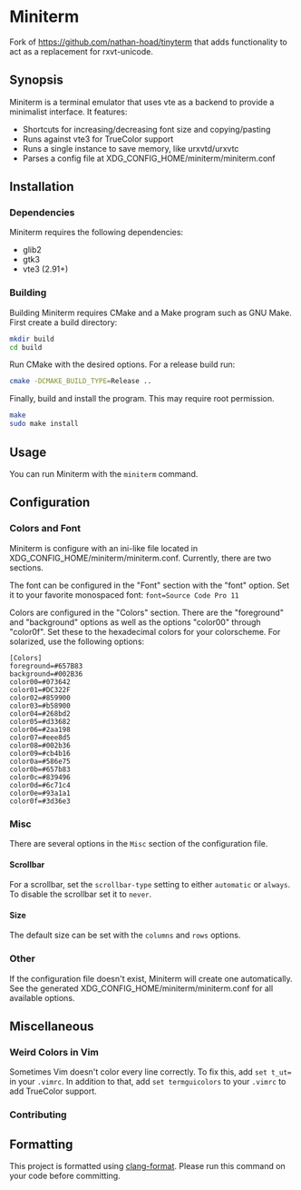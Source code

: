 # Miniterm
Fork of https://github.com/nathan-hoad/tinyterm that adds functionality to act
as a replacement for rxvt-unicode.

## Synopsis
Miniterm is a terminal emulator that uses vte as a backend to provide a
minimalist interface. It features:

- Shortcuts for increasing/decreasing font size and copying/pasting
- Runs against vte3 for TrueColor support
- Runs a single instance to save memory, like urxvtd/urxvtc
- Parses a config file at XDG\_CONFIG\_HOME/miniterm/miniterm.conf

## Installation
### Dependencies
Miniterm requires the following dependencies:

- glib2
- gtk3
- vte3 (2.91+)

### Building
Building Miniterm requires CMake and a Make program such as GNU Make. First create a build
directory:
```bash
mkdir build
cd build
```

Run CMake with the desired options. For a release build run:
```bash
cmake -DCMAKE_BUILD_TYPE=Release ..
```

Finally, build and install the program. This may require root permission.
```bash
make
sudo make install
```

## Usage
You can run Miniterm with the `miniterm` command.

## Configuration
### Colors and Font
Miniterm is configure with an ini-like file located in
XDG\_CONFIG\_HOME/miniterm/miniterm.conf. Currently, there are two sections.

The font can be configured in the "Font" section with the "font" option. Set it
to your favorite monospaced font: `font=Source Code Pro 11`

Colors are configured in the "Colors" section. There are the "foreground" and
"background" options as well as the options "color00" through "color0f". Set
these to the hexadecimal colors for your colorscheme. For solarized, use the
following options:

	[Colors]
	foreground=#657B83
	background=#002B36
	color00=#073642
	color01=#DC322F
	color02=#859900
	color03=#b58900
	color04=#268bd2
	color05=#d33682
	color06=#2aa198
	color07=#eee8d5
	color08=#002b36
	color09=#cb4b16
	color0a=#586e75
	color0b=#657b83
	color0c=#839496
	color0d=#6c71c4
	color0e=#93a1a1
	color0f=#3d36e3

### Misc
There are several options in the `Misc` section of the configuration file.
#### Scrollbar
For a scrollbar, set the `scrollbar-type` setting to either `automatic` or
`always`. To disable the scrollbar set it to `never`.

#### Size
The default size can be set with the `columns` and `rows` options.

### Other
If the configuration file doesn't exist, Miniterm will create one automatically.
See the generated XDG\_CONFIG\_HOME/miniterm/miniterm.conf for all available
options.

## Miscellaneous
### Weird Colors in Vim
Sometimes Vim doesn't color every line correctly. To fix this, add `set t_ut=`
in your `.vimrc`. In addition to that, add `set termguicolors` to your `.vimrc`
to add TrueColor support.

### Contributing
## Formatting
This project is formatted using
[clang-format](https://clang.llvm.org/docs/ClangFormat.html). Please run this
command on your code before committing.
